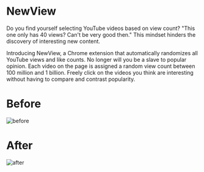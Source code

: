 # NewView
Do you find yourself selecting YouTube videos based on view count? "This one only has 40 views? Can't be very good then." This mindset hinders the discovery of interesting new content.

Introducing NewView, a Chrome extension that automatically randomizes all YouTube views and like counts. No longer will you be a slave to popular opinion. Each video on the page is assigned a random view count between 100 million and 1 billion. Freely click on the videos you think are interesting without having to compare and contrast popularity.

# Before
![before](https://cloud.githubusercontent.com/assets/8083973/24431529/54b52ac6-13ea-11e7-972b-76de1e7d8ead.jpg)

# After
![after](https://cloud.githubusercontent.com/assets/8083973/24431530/54b97ed2-13ea-11e7-8de9-a2b8eb63a992.jpg)
